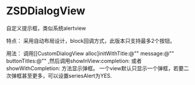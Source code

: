 # ZSDDialogView
自定义提示框，类似系统alertview

特点：
采用自动布局设计，block回调方式，此版本只支持最多2个按钮。

用法：
调用[[CustomDialogView alloc]initWithTitle:@"" message:@"" buttonTitles:@"" ,然后调用showInView:completion: 或者showWithCompletion:  方法显示弹框。  一个view默认只显示一个弹框，若要二次弹框甚至更多，可以设置seriesAlert为YES.
